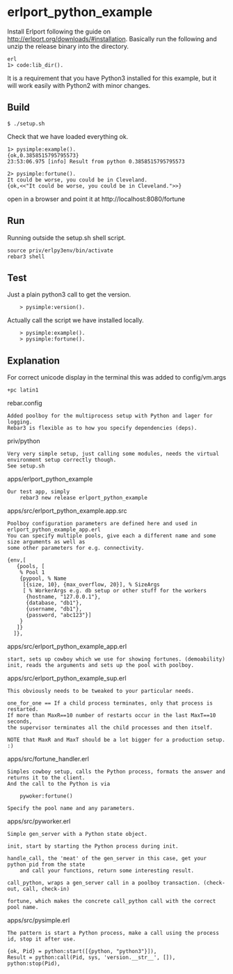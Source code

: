 erlport_python_example
=====

Install Erlport following the guide on http://erlport.org/downloads/#installation.
Basically run the following and unzip the release binary into the directory.

	erl
	1> code:lib_dir().
	
It is a requirement that you have Python3 installed for this example, but it will work easily with Python2 with minor changes.
	
Build
-----

    $ ./setup.sh

Check that we have loaded everything ok.

	1> pysimple:example().
	{ok,0.3858515795795573}
	23:53:06.975 [info] Result from python 0.3858515795795573
	
	2> pysimple:fortune().
	It could be worse, you could be in Cleveland.
	{ok,<<"It could be worse, you could be in Cleveland.">>}

open in a browser and point it at http://localhost:8080/fortune

Run
---

Running outside the setup.sh shell script.

	source priv/erlpy3env/bin/activate
	rebar3 shell

Test
----
	
Just a plain python3 call to get the version.

		> pysimple:version().

Actually call the script we have installed locally.

		> pysimple:example().
		> pysimple:fortune().

Explanation 
-----------

For correct unicode display in the terminal this was added to config/vm.args

	+pc latin1

rebar.config

	Added poolboy for the multiprocess setup with Python and lager for logging.
	Rebar3 is flexible as to how you specify dependencies (deps).
	
priv/python

	Very very simple setup, just calling some modules, needs the virtual environment setup correctly though.
	See setup.sh
	
apps/erlport_python_example

	Our test app, simply 
		rebar3 new release erlport_python_example
		
apps/src/erlport_python_example.app.src

	Poolboy configuration parameters are defined here and used in erlport_python_example_app.erl
	You can specify multiple pools, give each a different name and some size arguments as well as
	some other parameters for e.g. connectivity.
	
	{env,[
	   {pools, [
	    % Pool 1
	    {pypool, % Name
	     [{size, 10}, {max_overflow, 20}], % SizeArgs
	     [ % WorkerArgs e.g. db setup or other stuff for the workers
	      {hostname, "127.0.0.1"},
	      {database, "db1"},
	      {username, "db1"},
	      {password, "abc123"}]
	    }
	   ]}
	  ]},
  
apps/src/erlport_python_example_app.erl

	start, sets up cowboy which we use for showing fortunes. (demoability)
	init, reads the arguments and sets up the pool with poolboy.

apps/src/erlport_python_example_sup.erl

	This obviously needs to be tweaked to your particular needs.
	
	one_for_one == If a child process terminates, only that process is restarted.
	If more than MaxR==10 number of restarts occur in the last MaxT==10 seconds, 
	the supervisor terminates all the child processes and then itself.
	 
	NOTE that MaxR and MaxT should be a lot bigger for a production setup. :)

apps/src/fortune_handler.erl

	Simples cowboy setup, calls the Python process, formats the answer and returns it to the client.
	And the call to the Python is via 
	
		pywoker:fortune()
	
	Specify the pool name and any parameters.
	
apps/src/pyworker.erl

	Simple gen_server with a Python state object.
	
	init, start by starting the Python process during init.
	
	handle_call, the 'meat' of the gen_server in this case, get your python pid from the state
		and call your functions, return some interesting result.
	
	call_python, wraps a gen_server call in a poolboy transaction. (check-out, call, check-in)
	
	fortune, which makes the concrete call_python call with the correct pool name.

apps/src/pysimple.erl

	The pattern is start a Python process, make a call using the process id, stop it after use.

	{ok, Pid} = python:start([{python, "python3"}]),
	Result = python:call(Pid, sys, 'version.__str__', []),
	python:stop(Pid),
  

